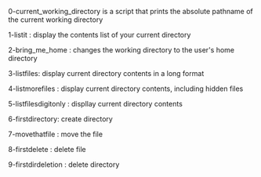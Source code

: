 0-current_working_directory is a script that prints the absolute pathname of the current working directory

1-listit : display the contents list of your current directory

2-bring_me_home : changes the working directory to the user's home directory

3-listfiles: display current directory contents in a long format

4-listmorefiles : display current directory contents, including hidden files

5-listfilesdigitonly : displlay current directory contents

6-firstdirectory: create directory

7-movethatfile : move the file

8-firstdelete : delete file

9-firstdirdeletion : delete directory
